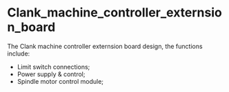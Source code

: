 # Clank_machine_controller_externsion_board

The Clank machine controller externsion board design, the functions include:

- Limit switch connections;
- Power supply & control;
- Spindle motor control module;
